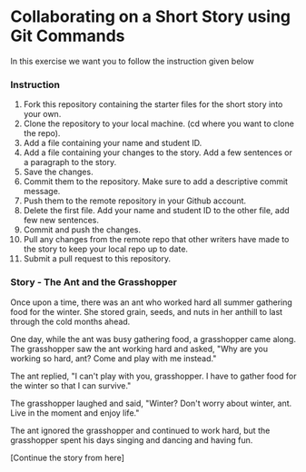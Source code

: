 # Collaborating on a Short Story using Git Commands

In this exercise we want you to follow the instruction given below

### Instruction

1. Fork this repository containing the starter files for the short story into your own. 
2. Clone the repository to your local machine. (cd where you want to clone the repo). 
3. Add a file containing your name and student ID. 
4. Add a file containing your changes to the story. Add a few sentences or a paragraph to the story.
5. Save the changes.
6. Commit them to the repository. Make sure to add a descriptive commit message.
7. Push them to the remote repository in your Github account. 
8. Delete the first file. Add your name and student ID to the other file, add few new sentences. 
9. Commit and push the changes. 
10. Pull any changes from the remote repo that other writers have made to the story to keep your local repo up to date. 
11. Submit a pull request to this repository.



### Story - The Ant and the Grasshopper

Once upon a time, there was an ant who worked hard all summer gathering food for the winter. She stored grain, seeds, and nuts in her anthill to last through the cold months ahead.

One day, while the ant was busy gathering food, a grasshopper came along. The grasshopper saw the ant working hard and asked, "Why are you working so hard, ant? Come and play with me instead."

The ant replied, "I can't play with you, grasshopper. I have to gather food for the winter so that I can survive."

The grasshopper laughed and said, "Winter? Don't worry about winter, ant. Live in the moment and enjoy life."

The ant ignored the grasshopper and continued to work hard, but the grasshopper spent his days singing and dancing and having fun.

[Continue the story from here]